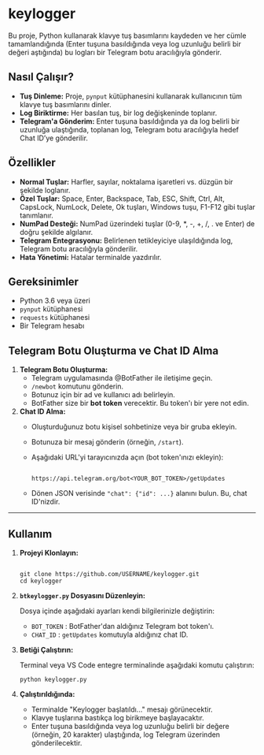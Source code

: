 # keylogger
Bu proje, Python kullanarak klavye tuş basımlarını kaydeden ve her cümle tamamlandığında (Enter tuşuna basıldığında veya log uzunluğu belirli bir değeri aştığında) bu logları bir Telegram botu aracılığıyla gönderir.

## Nasıl Çalışır?

- **Tuş Dinleme:** Proje, `pynput` kütüphanesini kullanarak kullanıcının tüm klavye tuş basımlarını dinler.
- **Log Biriktirme:** Her basılan tuş, bir log değişkeninde toplanır.
- **Telegram'a Gönderim:** Enter tuşuna basıldığında ya da log belirli bir uzunluğa ulaştığında, toplanan log, Telegram botu aracılığıyla hedef Chat ID’ye gönderilir.

## Özellikler

- **Normal Tuşlar:** Harfler, sayılar, noktalama işaretleri vs. düzgün bir şekilde loglanır.
- **Özel Tuşlar:** Space, Enter, Backspace, Tab, ESC, Shift, Ctrl, Alt, CapsLock, NumLock, Delete, Ok tuşları, Windows tuşu, F1-F12 gibi tuşlar tanımlanır.
- **NumPad Desteği:** NumPad üzerindeki tuşlar (0-9, *, -, +, /, . ve Enter) de doğru şekilde algılanır.
- **Telegram Entegrasyonu:** Belirlenen tetikleyiciye ulaşıldığında log, Telegram botu aracılığıyla gönderilir.
- **Hata Yönetimi:** Hatalar terminalde yazdırılır.

## Gereksinimler

- Python 3.6 veya üzeri
- `pynput` kütüphanesi
- `requests` kütüphanesi
- Bir Telegram hesabı

## Telegram Botu Oluşturma ve Chat ID Alma

1. **Telegram Botu Oluşturma:**
    - Telegram uygulamasında @BotFather ile iletişime geçin.
    - `/newbot` komutunu gönderin.
    - Botunuz için bir ad ve kullanıcı adı belirleyin.
    - BotFather size bir **bot token** verecektir. Bu token'ı bir yere not edin.
2. **Chat ID Alma:**
    - Oluşturduğunuz botu kişisel sohbetinize veya bir gruba ekleyin.
    - Botunuza bir mesaj gönderin (örneğin, `/start`).
    - Aşağıdaki URL'yi tarayıcınızda açın (bot token'ınızı ekleyin):
        
        ```
      
        https://api.telegram.org/bot<YOUR_BOT_TOKEN>/getUpdates
        
        ```
        
    - Dönen JSON verisinde `"chat": {"id": ...}` alanını bulun. Bu, chat ID'nizdir.

---

## Kullanım

1. **Projeyi Klonlayın:**
    
    ```
    
    git clone https://github.com/USERNAME/keylogger.git
    cd keylogger
    
    ```
    
2. **`btkeylogger.py` Dosyasını Düzenleyin:**
    
    Dosya içinde aşağıdaki ayarları kendi bilgilerinizle değiştirin:
    
    - `BOT_TOKEN` : BotFather'dan aldığınız Telegram bot token'ı.
    - `CHAT_ID` : `getUpdates` komutuyla aldığınız chat ID.
3. **Betiği Çalıştırın:**
    
    Terminal veya VS Code entegre terminalinde aşağıdaki komutu çalıştırın:
    
    ```
    python keylogger.py
    ```
    
4. **Çalıştırıldığında:**
    - Terminalde "Keylogger başlatıldı..." mesajı görünecektir.
    - Klavye tuşlarına bastıkça log birikmeye başlayacaktır.
    - Enter tuşuna basıldığında veya log uzunluğu belirli bir değere (örneğin, 20 karakter) ulaştığında, log Telegram üzerinden gönderilecektir.
